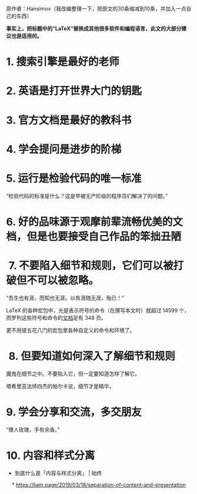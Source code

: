 原作者：Hansimov（我改编整理一下，把原文的30条缩减到10条，并加入一点自己的东西）

**事实上，把标题中的“LaTeX”替换成其他很多软件和编程语言，此文的大部分建议也是适用的。**

# 1. 搜索引擎是最好的老师



# 2. 英语是打开世界大门的钥匙



# 3. 官方文档是最好的教科书

  

# 4. 学会提问是进步的阶梯

  

# 5. 运行是检验代码的唯一标准

  

“检验代码的标准是什么？这是早被无产阶级的程序员们解决了的问题。”

  

# 6. 好的品味源于观摩前辈流畅优美的文档，但是也要接受自己作品的笨拙丑陋



#  7. 不要陷入细节和规则，它们可以被打破但不可以被忽略。

“吾生也有涯，而知也无涯。以有涯随无涯，殆已！”

LaTeX 的各种宏包中，光是表示符号的命令（在撰写本文时）就超过 14599 个，而罗列这些符号和命令的[文档](http://tug.ctan.org/info/symbols/comprehensive/symbols-a4.pdf)足有 348 页。  

更不用提五花八门的宏包里各种自定义的命令和环境了。

  
#  8. 但要知道如何深入了解细节和规则


魔鬼在细节之中。不要陷入它，但一定要知道怎样了解它。

塔希里亚法师四杰的帕尔卡说，细节才是精华。

  
# 9. 学会分享和交流，多交朋友


<!--分享和交流是个体生命的延拓-->

“赠人玫瑰，手有余香。”


# 10. 内容和样式分离


* 到底什么是「内容与样式分离」 | 始终

    * https://liam.page/2019/03/18/separation-of-content-and-presentation
